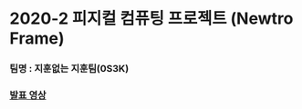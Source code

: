 # 2020-2 피지컬 컴퓨팅 프로젝트 (Newtro Frame)

### 팀명 : 지훈없는 지훈팀(0S3K)

### [발표 영상](http://ruthetum.cafe24.com/0s3k/assets/last.mp4)